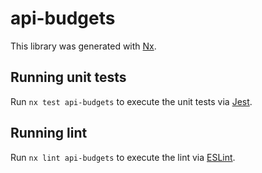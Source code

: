 # api-budgets

This library was generated with [Nx](https://nx.dev).

## Running unit tests

Run `nx test api-budgets` to execute the unit tests via [Jest](https://jestjs.io).

## Running lint

Run `nx lint api-budgets` to execute the lint via [ESLint](https://eslint.org/).
